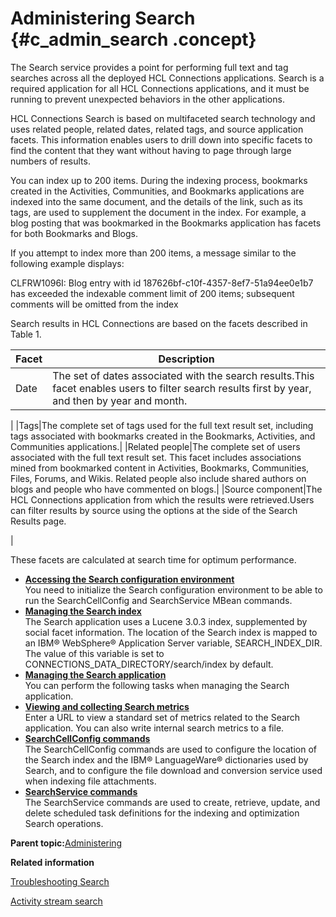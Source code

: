 # Administering Search {#c_admin_search .concept}

The Search service provides a point for performing full text and tag searches across all the deployed HCL Connections applications. Search is a required application for all HCL Connections applications, and it must be running to prevent unexpected behaviors in the other applications.

HCL Connections Search is based on multifaceted search technology and uses related people, related dates, related tags, and source application facets. This information enables users to drill down into specific facets to find the content that they want without having to page through large numbers of results.

You can index up to 200 items. During the indexing process, bookmarks created in the Activities, Communities, and Bookmarks applications are indexed into the same document, and the details of the link, such as its tags, are used to supplement the document in the index. For example, a blog posting that was bookmarked in the Bookmarks application has facets for both Bookmarks and Blogs.

If you attempt to index more than 200 items, a message similar to the following example displays:

CLFRW1096I: Blog entry with id 187626bf-c10f-4357-8ef7-51a94ee0e1b7 has exceeded the indexable comment limit of 200 items; subsequent comments will be omitted from the index

Search results in HCL Connections are based on the facets described in Table 1.

|Facet|Description|
|-----|-----------|
|Date|The set of dates associated with the search results.This facet enables users to filter search results first by year, and then by year and month.

|
|Tags|The complete set of tags used for the full text result set, including tags associated with bookmarks created in the Bookmarks, Activities, and Communities applications.|
|Related people|The complete set of users associated with the full text result set. This facet includes associations mined from bookmarked content in Activities, Bookmarks, Communities, Files, Forums, and Wikis. Related people also include shared authors on blogs and people who have commented on blogs.|
|Source component|The HCL Connections application from which the results were retrieved.Users can filter results by source using the options at the side of the Search Results page.

|

These facets are calculated at search time for optimum performance.

-   **[Accessing the Search configuration environment](../admin/t_admin_search_access_config.md)**  
You need to initialize the Search configuration environment to be able to run the SearchCellConfig and SearchService MBean commands.
-   **[Managing the Search index](../admin/c_admin_search_manage_index.md)**  
The Search application uses a Lucene 3.0.3 index, supplemented by social facet information. The location of the Search index is mapped to an IBM® WebSphere® Application Server variable, SEARCH\_INDEX\_DIR. The value of this variable is set to CONNECTIONS\_DATA\_DIRECTORY/search/index by default.
-   **[Managing the Search application](../admin/c_admin_manage_search.md)**  
You can perform the following tasks when managing the Search application.
-   **[Viewing and collecting Search metrics](../admin/t_admin_search_statistics.md)**  
Enter a URL to view a standard set of metrics related to the Search application. You can also write internal search metrics to a file.
-   **[SearchCellConfig commands](../admin/r_admin_searchcellconfig_commands.md)**  
The SearchCellConfig commands are used to configure the location of the Search index and the IBM® LanguageWare® dictionaries used by Search, and to configure the file download and conversion service used when indexing file attachments.
-   **[SearchService commands](../admin/r_admin_searchservice_commands.md)**  
The SearchService commands are used to create, retrieve, update, and delete scheduled task definitions for the indexing and optimization Search operations.

**Parent topic:**[Administering](../admin/c_lc_admin_overview.md)

**Related information**  


[Troubleshooting Search](../troubleshoot/c_ts_search.md)

[Activity stream search](../admin/c_admin_news_as_search.md)

